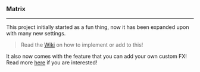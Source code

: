 ### Matrix

---

This project initially started as a fun thing, now it has been expanded upon with many new settings.

> Read the [Wiki](https://github.com/FelixVogel/Matrix/wiki) on how to implement or add to this!

It also now comes with the feature that you can add your own custom FX! Read more [here](https://github.com/FelixVogel/Matrix/wiki/Creating-Custom-FX) if you are interested!
